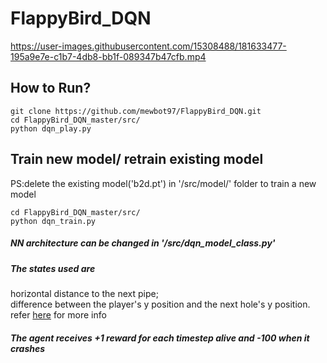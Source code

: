 # FlappyBird_DQN

https://user-images.githubusercontent.com/15308488/181633477-195a9e7e-c1b7-4db8-bb1f-089347b47cfb.mp4

## How to Run?


```
git clone https://github.com/mewbot97/FlappyBird_DQN.git
cd FlappyBird_DQN_master/src/
python dqn_play.py
```

## Train new model/ retrain existing model
PS:delete the existing model('b2d.pt') in '/src/model/' folder to train a new model
```
cd FlappyBird_DQN_master/src/
python dqn_train.py
```
##### NN architecture can be changed in '/src/dqn_model_class.py'

##### The states used are
 horizontal distance to the next pipe;<br />
 difference between the player's y position and the next hole's y position.<br />
 refer [here](https://github.com/Talendar/flappy-bird-gym) for more info<br />
##### The agent receives +1 reward for each timestep alive and -100 when it crashes
